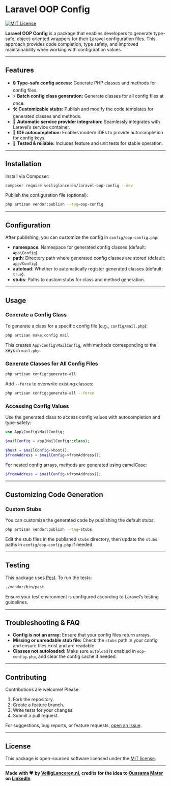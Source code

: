# Laravel OOP Config

[![MIT License](https://img.shields.io/badge/license-MIT-blue.svg)](LICENSE)

**Laravel OOP Config** is a package that enables developers to generate type-safe, object-oriented wrappers for their Laravel configuration files. This approach provides code completion, type safety, and improved maintainability when working with configuration values.

---

## Features

- 🔒 **Type-safe config access:** Generate PHP classes and methods for config files.
- ⚡ **Batch config class generation:** Generate classes for all config files at once.
- 🛠 **Customizable stubs:** Publish and modify the code templates for generated classes and methods.
- 🧩 **Automatic service provider integration:** Seamlessly integrates with Laravel’s service container.
- 📝 **IDE autocompletion:** Enables modern IDEs to provide autocompletion for config keys.
- 🧪 **Tested & reliable:** Includes feature and unit tests for stable operation.

---

## Installation

Install via Composer:

```bash
composer require veiliglanceren/laravel-oop-config --dev
```

Publish the configuration file (optional):

```bash
php artisan vendor:publish --tag=oop-config
```

---

## Configuration

After publishing, you can customize the config in `config/oop-config.php`:

- **namespace**: Namespace for generated config classes (default: `App\Config`).
- **path**: Directory path where generated config classes are stored (default: `app/Config`).
- **autoload**: Whether to automatically register generated classes (default: `true`).
- **stubs**: Paths to custom stubs for class and method generation.

---

## Usage

### Generate a Config Class

To generate a class for a specific config file (e.g., `config/mail.php`):

```bash
php artisan make:config mail
```

This creates `App\Config\MailConfig`, with methods corresponding to the keys in `mail.php`.

### Generate Classes for All Config Files

```bash
php artisan config:generate-all
```

Add `--force` to overwrite existing classes:

```bash
php artisan config:generate-all --force
```

### Accessing Config Values

Use the generated class to access config values with autocompletion and type-safety:

```php
use App\Config\MailConfig;

$mailConfig = app(MailConfig::class);

$host = $mailConfig->host();
$fromAddress = $mailConfig->fromAddress();
```

For nested config arrays, methods are generated using camelCase:

```php
$fromAddress = $mailConfig->fromAddress();
```

---

## Customizing Code Generation

### Custom Stubs

You can customize the generated code by publishing the default stubs:

```bash
php artisan vendor:publish --tag=stubs
```

Edit the stub files in the published `stubs` directory, then update the `stubs` paths in `config/oop-config.php` if needed.

---

## Testing

This package uses [Pest](https://pestphp.com/). To run the tests:

```bash
./vendor/bin/pest
```

Ensure your test environment is configured according to Laravel’s testing guidelines.

---

## Troubleshooting & FAQ

- **Config is not an array:** Ensure that your config files return arrays.
- **Missing or unreadable stub file:** Check the `stubs` path in your config and ensure files exist and are readable.
- **Classes not autoloaded:** Make sure `autoload` is enabled in `oop-config.php`, and clear the config cache if needed.

---

## Contributing

Contributions are welcome! Please:

1. Fork the repository.
2. Create a feature branch.
3. Write tests for your changes.
4. Submit a pull request.

For suggestions, bug reports, or feature requests, [open an issue](https://github.com/VeiligLanceren-nl/laravel-oop-config/issues).

---

## License

This package is open-sourced software licensed under the [MIT license](LICENSE).

---

**Made with ❤️ by [VeiligLanceren.nl](https://veiliglanceren.nl), credits for the idea to [Oussama Mater](https://www.linkedin.com/in/oussamamater) on [LinkedIn](https://www.linkedin.com/feed/update/urn:li:share:7327066187912101889/)**